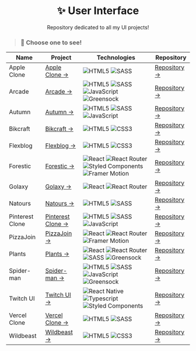 <h1 align="center"><strong>✨ User Interface</strong></h1>
<p align="center">Repository dedicated to all my UI projects!</p> 


>### 🌟 Choose one to see!

| Name       | Project                              | Technologies                                        | Repository                                                                                                                         |
| ---------- | ------------------------------------------------------------------------------------------------------------------------------ | -------------------------------------------------------------------------------------------------------------------------------- | ---------------------------------------- |
| Apple Clone | [Apple Clone →](https://apple-clone-pedro.netlify.app/)  | <img alt="HTML5" src="https://img.shields.io/badge/HTML5-E34F26?style=for-the-badge&logo=html5&logoColor=white" /> <img alt="SASS" src="https://img.shields.io/badge/SASS%20-hotpink.svg?&style=for-the-badge&logo=SASS&logoColor=white"/> | [Repository →](https://github.com/Pedro-Murilo/apple-clone) |
| Arcade      | [Arcade →](https://arcade-pedro.netlify.app/) | <img alt="HTML5" src="https://img.shields.io/badge/HTML5-E34F26?style=for-the-badge&logo=html5&logoColor=white" /> <img alt="SASS" src="https://img.shields.io/badge/SASS%20-hotpink.svg?&style=for-the-badge&logo=SASS&logoColor=white"/> <img alt="JavaScript" src="https://img.shields.io/badge/javascript%20-%23323330.svg?&style=for-the-badge&logo=javascript&logoColor=%23F7DF1E"/>  <img alt="Greensock" src="https://img.shields.io/badge/Greensock-88CE02?style=for-the-badge&logo=greensock&logoColor=white" />  | [Repository →](https://github.com/Pedro-Murilo/arcade)
| Autumn      | [Autumn →](https://autumn-pedro.netlify.app/) | <img alt="HTML5" src="https://img.shields.io/badge/HTML5-E34F26?style=for-the-badge&logo=html5&logoColor=white" /> <img alt="SASS" src="https://img.shields.io/badge/SASS%20-hotpink.svg?&style=for-the-badge&logo=SASS&logoColor=white"/> <img alt="JavaScript" src="https://img.shields.io/badge/javascript%20-%23323330.svg?&style=for-the-badge&logo=javascript&logoColor=%23F7DF1E"/> | [Repository →](https://github.com/Pedro-Murilo/autumn)
| Bikcraft    | [Bikcraft →](https://bikcraft-pedro.netlify.app/)  | <img alt="HTML5" src="https://img.shields.io/badge/HTML5-E34F26?style=for-the-badge&logo=html5&logoColor=white" /> <img alt="CSS3" src="https://img.shields.io/badge/CSS3-1572B6?style=for-the-badge&logo=css3&logoColor=white" /> | [Repository →](https://github.com/Pedro-Murilo/bikcraft)
| Flexblog    | [Flexblog →](https://flexblog-pedro.netlify.app/)  | <img alt="HTML5" src="https://img.shields.io/badge/HTML5-E34F26?style=for-the-badge&logo=html5&logoColor=white" /> <img alt="CSS3" src="https://img.shields.io/badge/CSS3-1572B6?style=for-the-badge&logo=css3&logoColor=white" /> | [Repository →](https://github.com/Pedro-Murilo/flexblog)
| Forestic    | [Forestic →](https://forestic-pedro.netlify.app/)  | <img alt="React" src="https://img.shields.io/badge/react%20-%2320232a.svg?&style=for-the-badge&logo=react&logoColor=%2361DAFB"/> <img alt="React Router" src="https://img.shields.io/badge/React_Router%20-%2320232a.svg?style=for-the-badge&logo=react-router&color=CA4245&logoColor=white" /> <img alt="Styled Components" src="https://img.shields.io/badge/-Styled_Components-db7092?style=for-the-badge&logo=styled-components&logoColor=000" /> <img alt="Framer Motion" src="https://img.shields.io/badge/Framer_Motion-E500C6?style=for-the-badge&logo=framer&logoColor=000"/> | [Repository →](https://github.com/Pedro-Murilo/forestic)
| Golaxy      | [Golaxy →](https://golaxy.netlify.app/) | <img alt="React" src="https://img.shields.io/badge/React-20232A?style=for-the-badge&logo=react&logoColor=61DAFB" /> <img alt="React Router" src="https://img.shields.io/badge/React_Router%20-%2320232a.svg?style=for-the-badge&logo=react-router&color=CA4245&logoColor=white" /> | [Repository →](https://github.com/Pedro-Murilo/golaxy)
| Natours     | [Natours →](https://natours-pedro.netlify.app/) | <img alt="HTML5" src="https://img.shields.io/badge/HTML5-E34F26?style=for-the-badge&logo=html5&logoColor=white" /> <img alt="SASS" src="https://img.shields.io/badge/SASS%20-hotpink.svg?&style=for-the-badge&logo=SASS&logoColor=white"/> | [Repository →](https://github.com/Pedro-Murilo/natours)
| Pinterest Clone | [Pinterest Clone →](https://pinterest-clone-pedro.netlify.app) | <img alt="HTML5" src="https://img.shields.io/badge/HTML5-E34F26?style=for-the-badge&logo=html5&logoColor=white" /> <img alt="SASS" src="https://img.shields.io/badge/SASS%20-hotpink.svg?&style=for-the-badge&logo=SASS&logoColor=white"/> <img alt="JavaScript" src="https://img.shields.io/badge/javascript%20-%23323330.svg?&style=for-the-badge&logo=javascript&logoColor=%23F7DF1E"/> | [Repository →](https://github.com/Pedro-Murilo/pinterest-ui-clone)
| PizzaJoin         | [PizzaJoin →](https://pizzajoin-pedro.netlify.app/)  | <img alt="React" src="https://img.shields.io/badge/react%20-%2320232a.svg?&style=for-the-badge&logo=react&logoColor=%2361DAFB"/> <img alt="React Router" src="https://img.shields.io/badge/React_Router%20-%2320232a.svg?style=for-the-badge&logo=react-router&color=CA4245&logoColor=white" /> <img alt="Framer Motion" src="https://img.shields.io/badge/Framer_Motion-E500C6?style=for-the-badge&logo=framer&logoColor=000"/> | [Repository →](https://github.com/Pedro-Murilo/pizzajoin)
| Plants         | [Plants →](https://plants-pedro.netlify.app/)  | <img alt="React" src="https://img.shields.io/badge/react%20-%2320232a.svg?&style=for-the-badge&logo=react&logoColor=%2361DAFB"/> <img alt="React Router" src="https://img.shields.io/badge/React_Router%20-%2320232a.svg?style=for-the-badge&logo=react-router&color=CA4245&logoColor=white" /> <img alt="SASS" src="https://img.shields.io/badge/SASS%20-hotpink.svg?&style=for-the-badge&logo=SASS&logoColor=white"/> <img alt="Greensock" src="https://img.shields.io/badge/Greensock-88CE02?style=for-the-badge&logo=greensock&logoColor=white" /> | [Repository →](https://github.com/Pedro-Murilo/plants)
| Spider-man     | [Spider-man →](https://spiderman-pedro.netlify.app)  | <img alt="HTML5" src="https://img.shields.io/badge/HTML5-E34F26?style=for-the-badge&logo=html5&logoColor=white" /> <img alt="SASS" src="https://img.shields.io/badge/SASS%20-hotpink.svg?&style=for-the-badge&logo=SASS&logoColor=white"/> <img alt="JavaScript" src="https://img.shields.io/badge/javascript%20-%23323330.svg?&style=for-the-badge&logo=javascript&logoColor=%23F7DF1E"/>  <img alt="Greensock" src="https://img.shields.io/badge/Greensock-88CE02?style=for-the-badge&logo=greensock&logoColor=white" /> | [Repository →](https://github.com/Pedro-Murilo/spider-man)
| Twitch UI      | [Twitch UI →](https://github.com/Pedro-Murilo/twitch-ui/blob/main/.github/twitch-ui.gif) | <img alt="React Native" src="https://img.shields.io/badge/react_native%20-%2320232a.svg?&style=for-the-badge&logo=react&logoColor=%2361DAFB"/> <img alt="Typescript" src="https://img.shields.io/badge/TypeScript-007ACC?style=for-the-badge&logo=typescript&logoColor=white" /> <img alt="Styled Components" src="https://img.shields.io/badge/-Styled_Components-db7092?style=for-the-badge&logo=styled-components&logoColor=000" /> | [Repository →](https://github.com/Pedro-Murilo/twitch-ui)
| Vercel Clone   | [Vercel Clone →](https://vercel-clone-pedro.netlify.app/) | <img alt="HTML5" src="https://img.shields.io/badge/HTML5-E34F26?style=for-the-badge&logo=html5&logoColor=white" /> <img alt="SASS" src="https://img.shields.io/badge/SASS%20-hotpink.svg?&style=for-the-badge&logo=SASS&logoColor=white"/> | [Repository →](https://github.com/Pedro-Murilo/vercel-ui-clone)
| Wildbeast      | [Wildbeast →](https://wildbeast-pedro.netlify.app) | <img alt="HTML5" src="https://img.shields.io/badge/HTML5-E34F26?style=for-the-badge&logo=html5&logoColor=white" /> <img alt="CSS3" src="https://img.shields.io/badge/CSS3-1572B6?style=for-the-badge&logo=css3&logoColor=white" /> | [Repository →](https://github.com/Pedro-Murilo/wildbeast)









